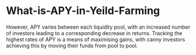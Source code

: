 # What-is-APY-in-Yeild-Farming
However, APY varies between each liquidity pool, with an increased number of investors leading to a corresponding decrease in returns. Tracking the highest rates of APY is a means of maximising gains, with canny investors achieving this by moving their funds from pool to pool.

